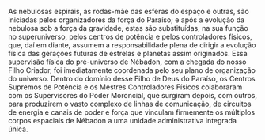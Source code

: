 ﻿As nebulosas espirais, as rodas-mãe das esferas do espaço e outras, são iniciadas pelos organizadores da força do Paraíso; e após a evolução da nebulosa sob a força da gravidade, estas são substituídas, na sua função no superuniverso, pelos centros de potência e pelos controladores físicos, que, daí em diante, assumem a responsabilidade plena de dirigir a evolução física das gerações futuras de estrelas e planetas assim originados. Essa supervisão física do pré-universo de Nébadon, com a chegada do nosso Filho Criador, foi imediatamente coordenada pelo seu plano de organização do universo. Dentro do domínio desse Filho de Deus do Paraíso, os Centros Supremos de Potência e os Mestres Controladores Físicos colaboraram com os Supervisores do Poder Moroncial, que surgiram depois, com outros, para produzirem o vasto complexo de linhas de comunicação, de circuitos de energia e canais de poder e força que vinculam firmemente os múltiplos corpos espaciais de Nébadon a uma unidade administrativa integrada única.